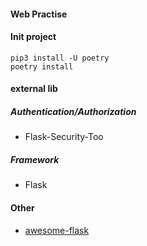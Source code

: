 #### Web Practise

#### Init project
```
pip3 install -U poetry
poetry install
```

#### external lib
##### Authentication/Authorization 
- Flask-Security-Too
##### Framework
- Flask

#### Other
- [awesome-flask](https://github.com/humiaozuzu/awesome-flask)
